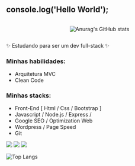 ## console.log('Hello World');

<div style="display: flex; justify-content: center; align-items: center;">
  
![Anurag's GitHub stats](https://github-readme-stats.vercel.app/api?username=jroniel&hide=contribs,prs)

</div>
  

✨ Estudando para ser um dev full-stack ✨

### Minhas habilidades:
- Arquitetura MVC
- Clean Code

### Minhas stacks:
- Front-End [ Html / Css / Bootstrap ]
- Javascript / Node.js / Express / 
- Google SEO / Optimization Web
- Wordpress / Page Speed 
- Git 

<a href="https://instagram.com/john.roniel" target="_blank"><img src="https://img.shields.io/badge/-Instagram-%23E4405F?style=for-the-badge&logo=instagram&logoColor=white" target="_blank"></a>
  <a href="https://www.linkedin.com/in/johnroniel/" target="_blank"><img src="https://img.shields.io/badge/-LinkedIn-%230077B5?style=for-the-badge&logo=linkedin&logoColor=white" target="_blank"></a>
  <a href = "mailto:johnroniel8264@gmail.com"><img src="https://img.shields.io/badge/-Gmail-%23333?style=for-the-badge&logo=gmail&logoColor=white" target="_blank"></a> 

  
![Top Langs](https://github-readme-stats.vercel.app/api/top-langs/?username=jroniel&layout=compact)
 

